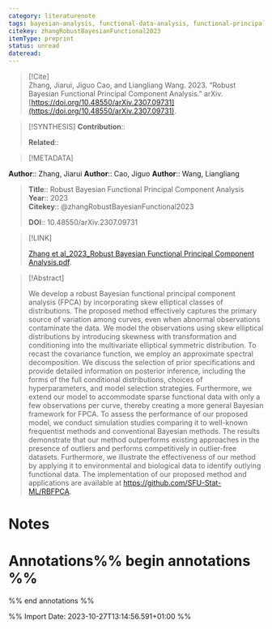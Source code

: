 ```yaml
---
category: literaturenote
tags: bayesian-analysis, functional-data-analysis, functional-principal-components, outliers-detection, sparse-functional-data
citekey: zhangRobustBayesianFunctional2023
itemType: preprint
status: unread  
dateread:  
---
```


> [!Cite]  
> Zhang, Jiarui, Jiguo Cao, and Liangliang Wang. 2023. “Robust Bayesian Functional Principal Component Analysis.” arXiv. [https://doi.org/10.48550/arXiv.2307.09731](https://doi.org/10.48550/arXiv.2307.09731).

> [!SYNTHESIS] 
>**Contribution**::
>
>**Related**:: 
>

> [!METADATA]  
>
**Author**:: Zhang, Jiarui
**Author**:: Cao, Jiguo
**Author**:: Wang, Liangliang<br>
> **Title**:: Robust Bayesian Functional Principal Component Analysis    
> **Year**:: 2023     
> **Citekey**:: @zhangRobustBayesianFunctional2023    
>    
>    
>     
>    
>    
>     
>    
>**DOI**:: 10.48550/arXiv.2307.09731    
>

> [!LINK] 
>
> [Zhang et al_2023_Robust Bayesian Functional Principal Component Analysis.pdf](file:///Users/steven/Library/CloudStorage/GoogleDrive-steven.golovkine@ul.ie/My%20Drive/bibliography/arXiv/2023/Zhang%20et%20al_2023_Robust%20Bayesian%20Functional%20Principal%20Component%20Analysis.pdf).

>[!Abstract]
>
>We develop a robust Bayesian functional principal component analysis (FPCA) by incorporating skew elliptical classes of distributions. The proposed method effectively captures the primary source of variation among curves, even when abnormal observations contaminate the data. We model the observations using skew elliptical distributions by introducing skewness with transformation and conditioning into the multivariate elliptical symmetric distribution. To recast the covariance function, we employ an approximate spectral decomposition. We discuss the selection of prior specifications and provide detailed information on posterior inference, including the forms of the full conditional distributions, choices of hyperparameters, and model selection strategies. Furthermore, we extend our model to accommodate sparse functional data with only a few observations per curve, thereby creating a more general Bayesian framework for FPCA. To assess the performance of our proposed model, we conduct simulation studies comparing it to well-known frequentist methods and conventional Bayesian methods. The results demonstrate that our method outperforms existing approaches in the presence of outliers and performs competitively in outlier-free datasets. Furthermore, we illustrate the effectiveness of our method by applying it to environmental and biological data to identify outlying functional data. The implementation of our proposed method and applications are available at https://github.com/SFU-Stat-ML/RBFPCA.
>>


# Notes<br>
# Annotations%% begin annotations %%  
 
  
%% end annotations %%

%% Import Date: 2023-10-27T13:14:56.591+01:00 %%
